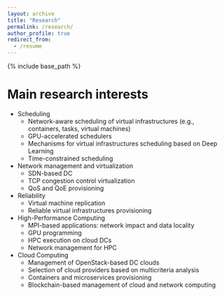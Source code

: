 ```yaml
---
layout: archive
title: "Research"
permalink: /research/
author_profile: true
redirect_from:
  - /resume
---
```


{% include base_path %}

Main research interests
======
* Scheduling 
  * Network-aware scheduling of virtual infrastructures (e.g., containers, tasks, virtual machines)
  * GPU-accelerated schedulers
  * Mechanisms for virtual infrastructures scheduling based on Deep Learning
  * Time-constrained scheduling
* Network management and virtualization
  * SDN-based DC
  * TCP congestion control virtualization
  * QoS and QoE provisioning
* Reliability
  * Virtual machine replication
  * Reliable virtual infrastructures provisioning
* High-Performance Computing
  * MPI-based applications: network impact and data locality
  * GPU programming
  * HPC execution on cloud DCs
  * Network management for HPC
* Cloud Computing
  * Management of OpenStack-based DC clouds
  * Selection of cloud providers based on multicriteria analysis
  * Containers and microservices provisioning
  * Blockchain-based management of cloud and network computing